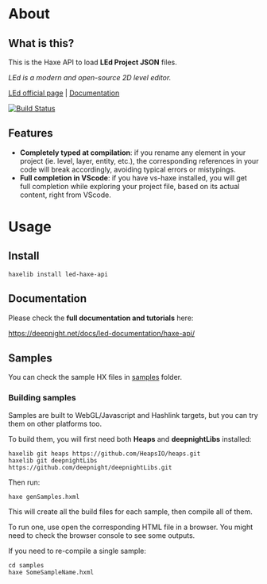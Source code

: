 # About

## What is this?

This is the Haxe API to load **LEd Project JSON** files.

*LEd is a modern and open-source 2D level editor.*

[LEd official page](https://deepnight.net/tools/led-2d-level-editor) |
[Documentation](https://deepnight.net/docs/led-documentation/haxe-api)

[![Build Status](https://travis-ci.com/deepnight/led-haxe-api.svg?branch=master)](https://travis-ci.com/deepnight/led-haxe-api)


## Features

 - **Completely typed at compilation**: if you rename any element in your project (ie. level, layer, entity, etc.), the corresponding references in your code will break accordingly, avoiding typical errors or mistypings.
 - **Full completion in VScode**: if you have vs-haxe installed, you will get full completion while exploring your project file, based on its actual content, right from VScode.

# Usage

## Install

```
haxelib install led-haxe-api
```
## Documentation

Please check the **full documentation and tutorials** here:

https://deepnight.net/docs/led-documentation/haxe-api/

## Samples

You can check the sample HX files in [samples](samples) folder.

### Building samples

Samples are built to WebGL/Javascript and Hashlink targets, but you can try them on other platforms too.

To build them, you will first need both **Heaps** and **deepnightLibs** installed:

```
haxelib git heaps https://github.com/HeapsIO/heaps.git
haxelib git deepnightLibs https://github.com/deepnight/deepnightLibs.git
```

Then run:

```
haxe genSamples.hxml
```

This will create all the build files for each sample, then compile all of them.

To run one, use open the corresponding HTML file in a browser. You might need to check the browser console to see some outputs.

If you need to re-compile a single sample:

```
cd samples
haxe SomeSampleName.hxml
```
